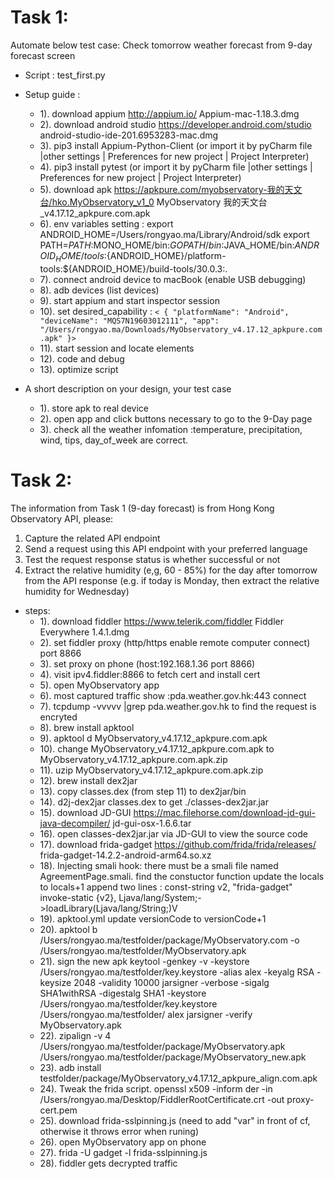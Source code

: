 # Task 1:
 Automate below test case:
 Check tomorrow weather forecast from 9-day forecast screen

* Script : 
      test_first.py
* Setup guide :
     - 1). download appium  http://appium.io/  Appium-mac-1.18.3.dmg
     - 2). download android studio  https://developer.android.com/studio android-studio-ide-201.6953283-mac.dmg
     - 3). pip3 install Appium-Python-Client (or import it by pyCharm  file |other settings | Preferences for new project | Project Interpreter)
     - 4). pip3 install pytest (or import it by pyCharm file |other settings | Preferences for new project | Project Interpreter)
     - 5). download apk https://apkpure.com/myobservatory-我的天文台/hko.MyObservatory_v1_0 MyObservatory 我的天文台_v4.17.12_apkpure.com.apk
     - 6). env variables setting : 
           export ANDROID_HOME=/Users/rongyao.ma/Library/Android/sdk
           export PATH=$PATH:$MONO_HOME/bin:${GOPATH}/bin:$JAVA_HOME/bin:${ANDROID_HOME}/tools:${ANDROID_HOME}/platform-tools:${ANDROID_HOME}/build-tools/30.0.3:.
     - 7). connect android device to macBook (enable USB debugging)
     - 8). adb devices (list devices) 
     - 9). start appium and start inspector session
     - 10). set desired_capability :
            `< {
                 "platformName": "Android",
                 "deviceName": "MQS7N19603012111",
                 "app": "/Users/rongyao.ma/Downloads/MyObservatory_v4.17.12_apkpure.com.apk"
             }>`
     - 11). start session and locate elements 
     - 12). code and debug
     - 13). optimize script

* A short description on your design, your test case
   - 1). store apk to real device
   - 2). open app and click buttons necessary to go to the 9-Day page
   - 3). check all the weather infomation :temperature, precipitation, wind, tips, day_of_week are correct.



# Task 2:
The information from Task 1 (9-day forecast) is from Hong Kong Observatory API, please:
1. Capture the related API endpoint
2. Send a request using this API endpoint with your preferred language
3. Test the request response status is whether successful or not
4. Extract the relative humidity (e,g, 60 - 85%) for ​the day after tomorrow​ from the API
response (e.g. if today is Monday, then extract the relative humidity for Wednesday)

* steps:  
    - 1). download fiddler  https://www.telerik.com/fiddler    Fiddler Everywhere 1.4.1.dmg
    - 2). set fiddler proxy (http/https enable remote computer connect) port 8866
    - 3). set proxy on phone (host:192.168.1.36 port 8866)
    - 4). visit ipv4.fiddler:8866 to fetch cert and install cert
    - 5). open MyObservatory app
    - 6). most captured traffic show :pda.weather.gov.hk:443 connect
    - 7). tcpdump -vvvvv |grep pda.weather.gov.hk to find the request is encryted
    - 8). brew install apktool
    - 9). apktool d MyObservatory_v4.17.12_apkpure.com.apk
    - 10). change MyObservatory_v4.17.12_apkpure.com.apk to MyObservatory_v4.17.12_apkpure.com.apk.zip
    - 11). uzip MyObservatory_v4.17.12_apkpure.com.apk.zip
    - 12). brew install dex2jar
    - 13). copy classes.dex (from step 11) to dex2jar/bin
    - 14). d2j-dex2jar classes.dex to get ./classes-dex2jar.jar
    - 15). download JD-GUI  https://mac.filehorse.com/download-jd-gui-java-decompiler/  jd-gui-osx-1.6.6.tar
    - 16). open classes-dex2jar.jar via JD-GUI to view the source code
    - 17). download frida-gadget https://github.com/frida/frida/releases/  frida-gadget-14.2.2-android-arm64.so.xz
    - 18). Injecting smali hook:
                           <activity android:configChanges="orientation" android:label="@string/app_name" android:name="hko.MyObservatory_v1_0.AgreementPage"                    android:noHistory="true" android:screenOrientation="portrait">
                          <intent-filter>
                              <action android:name="android.intent.action.MAIN"/>
                              <category android:name="android.intent.category.LAUNCHER"/>
                          </intent-filter>
                      </activity>
            there must be a smali file named AgreementPage.smali. find the constuctor function
            update the locals to locals+1
            append two lines : 
                  const-string v2, "frida-gadget"
                  invoke-static {v2}, Ljava/lang/System;->loadLibrary(Ljava/lang/String;)V
     - 19). apktool.yml update versionCode to versionCode+1
     - 20). apktool b  /Users/rongyao.ma/testfolder/package/MyObservatory.com  -o /Users/rongyao.ma/testfolder/MyObservatory.apk
     - 21). sign the new apk
          keytool -genkey -v -keystore /Users/rongyao.ma/testfolder/key.keystore -alias alex -keyalg RSA -keysize 2048 -validity 10000
          jarsigner -verbose -sigalg SHA1withRSA -digestalg SHA1 -keystore /Users/rongyao.ma/testfolder/key.keystore /Users/rongyao.ma/testfolder/ alex
          jarsigner -verify MyObservatory.apk
     - 22). zipalign -v 4 /Users/rongyao.ma/testfolder/package/MyObservatory.apk /Users/rongyao.ma/testfolder/package/MyObservatory_new.apk
     - 23). adb install testfolder/package/MyObservatory_v4.17.12_apkpure_align.com.apk
     - 24). Tweak the frida script.
          openssl x509 -inform der -in /Users/rongyao.ma/Desktop/FiddlerRootCertificate.crt  -out proxy-cert.pem
     - 25). download frida-sslpinning.js (need to add "var" in front of cf, otherwise it throws error when runing)
     - 26). open MyObservatory app on phone
     - 27). frida -U gadget -l frida-sslpinning.js
     - 28). fiddler gets decrypted traffic
